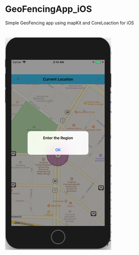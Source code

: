 # GeoFencingApp_iOS
Simple GeoFencing app using mapKit and CoreLoaction for iOS
#
![](Screen_Shot_1.png)
